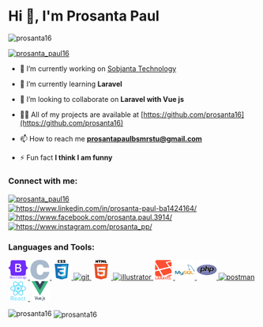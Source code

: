 <h1 align="left">Hi 👋, I'm Prosanta Paul</h1>


<p align="left"> <img src="https://komarev.com/ghpvc/?username=prosanta16&label=Profile%20views&color=0e75b6&style=flat" alt="prosanta16" /> </p>



<p align="left"> <a href="https://twitter.com/prosanta_paul16" target="blank"><img src="https://img.shields.io/twitter/follow/prosanta_paul16?logo=twitter&style=for-the-badge" alt="prosanta_paul16" /></a> </p>

- 🔭 I’m currently working on [Sobjanta Technology](https://sobjanta.com.bd/)

- 🌱 I’m currently learning **Laravel**

- 👯 I’m looking to collaborate on **Laravel with Vue js**

- 👨‍💻 All of my projects are available at [https://github.com/prosanta16](https://github.com/prosanta16)

- 📫 How to reach me **prosantapaulbsmrstu@gmail.com**

- ⚡ Fun fact **I think I am funny**

<h3 align="left">Connect with me:</h3>
<p align="left">
<a href="https://twitter.com/prosanta_paul16" target="blank"><img align="center" src="https://raw.githubusercontent.com/rahuldkjain/github-profile-readme-generator/neutral-icons/src/images/icons/Social/twitter.svg" alt="prosanta_paul16" height="30" width="40" /></a>
<a href="https://linkedin.com/in/https://www.linkedin.com/in/prosanta-paul-ba1424164/" target="blank"><img align="center" src="https://raw.githubusercontent.com/rahuldkjain/github-profile-readme-generator/neutral-icons/src/images/icons/Social/linked-in-alt.svg" alt="https://www.linkedin.com/in/prosanta-paul-ba1424164/" height="30" width="40" /></a>
<a href="https://fb.com/https://www.facebook.com/prosanta.paul.3914/" target="blank"><img align="center" src="https://raw.githubusercontent.com/rahuldkjain/github-profile-readme-generator/neutral-icons/src/images/icons/Social/facebook.svg" alt="https://www.facebook.com/prosanta.paul.3914/" height="30" width="40" /></a>
<a href="https://instagram.com/https://www.instagram.com/prosanta_pp/" target="blank"><img align="center" src="https://raw.githubusercontent.com/rahuldkjain/github-profile-readme-generator/neutral-icons/src/images/icons/Social/instagram.svg" alt="https://www.instagram.com/prosanta_pp/" height="30" width="40" /></a>
</p>

<h3 align="left">Languages and Tools:</h3>
<p align="left"> <a href="https://getbootstrap.com" target="_blank"> <img src="https://raw.githubusercontent.com/devicons/devicon/master/icons/bootstrap/bootstrap-plain-wordmark.svg" alt="bootstrap" width="40" height="40"/> </a> <a href="https://www.cprogramming.com/" target="_blank"> <img src="https://raw.githubusercontent.com/devicons/devicon/master/icons/c/c-original.svg" alt="c" width="40" height="40"/> </a> <a href="https://www.w3schools.com/css/" target="_blank"> <img src="https://raw.githubusercontent.com/devicons/devicon/master/icons/css3/css3-original-wordmark.svg" alt="css3" width="40" height="40"/> </a> <a href="https://git-scm.com/" target="_blank"> <img src="https://www.vectorlogo.zone/logos/git-scm/git-scm-icon.svg" alt="git" width="40" height="40"/> </a> <a href="https://www.w3.org/html/" target="_blank"> <img src="https://raw.githubusercontent.com/devicons/devicon/master/icons/html5/html5-original-wordmark.svg" alt="html5" width="40" height="40"/> </a> <a href="https://www.adobe.com/in/products/illustrator.html" target="_blank"> <img src="https://www.vectorlogo.zone/logos/adobe_illustrator/adobe_illustrator-icon.svg" alt="illustrator" width="40" height="40"/> </a> <a href="https://laravel.com/" target="_blank"> <img src="https://raw.githubusercontent.com/devicons/devicon/master/icons/laravel/laravel-plain-wordmark.svg" alt="laravel" width="40" height="40"/> </a> <a href="https://www.mysql.com/" target="_blank"> <img src="https://raw.githubusercontent.com/devicons/devicon/master/icons/mysql/mysql-original-wordmark.svg" alt="mysql" width="40" height="40"/> </a> <a href="https://www.php.net" target="_blank"> <img src="https://raw.githubusercontent.com/devicons/devicon/master/icons/php/php-original.svg" alt="php" width="40" height="40"/> </a> <a href="https://postman.com" target="_blank"> <img src="https://www.vectorlogo.zone/logos/getpostman/getpostman-icon.svg" alt="postman" width="40" height="40"/> </a> <a href="https://reactjs.org/" target="_blank"> <img src="https://raw.githubusercontent.com/devicons/devicon/master/icons/react/react-original-wordmark.svg" alt="react" width="40" height="40"/> </a> <a href="https://vuejs.org/" target="_blank"> <img src="https://raw.githubusercontent.com/devicons/devicon/master/icons/vuejs/vuejs-original-wordmark.svg" alt="vuejs" width="40" height="40"/> </a> </p>

<p><img align="left" src="https://github-readme-stats.vercel.app/api/top-langs?username=prosanta16&show_icons=true&locale=en&layout=compact" alt="prosanta16" /></p>

<p>&nbsp;<img align="center" src="https://github-readme-stats.vercel.app/api?username=prosanta16&show_icons=true&locale=en" alt="prosanta16" /></p>
